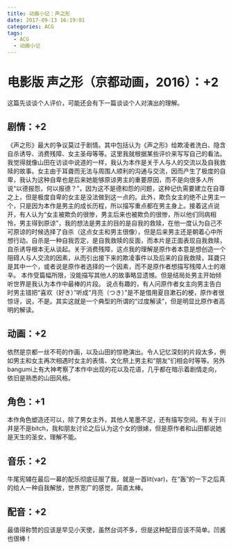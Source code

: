 ```yaml
---
title: 动画小记：声之形
date: 2017-09-13 16:19:01
categories: ACG
tags:
  - ACG
  - 动画小记
---
```


# 电影版 声之形（京都动画，2016）：+2

这篇先谈谈个人评价，可能还会有下一篇谈谈个人对演出的理解。

<!-- more -->

## 剧情：+2

《声之形》最大的争议莫过于剧情。其中包括认为《声之形》给欺凌者洗白、隐含自杀诱导、消费残障、女主圣母等等。这里我就根据某些评价来写写自己的看法。
我觉得就像山田在访谈中说道的一样，我认为本作是关于人与人的交流以及自我救赎的故事。女主由于耳聋而无法与周围人顺利的沟通与交流，因而产生了极度的自卑，我认为这种自卑也是后来她能够原谅男主的重要原因，而不是向很多人所说“以德报怨，何以报德？”，因为这不是德和怨的问题，这种记仇需要建立在自尊之上，但是极度自卑的女主是没法做到这一点的。此外，欺负女主的绝不止男主一个，只是因为本作是男主的成长历程，所以描写重点都在男主身上。接着这点说开，有人认为“女主被欺负的很惨，男主后来也被欺负的很惨，所以他们同病相怜，男主得到原谅”，我的想法是男主的目的是自我的救赎，在他一度认为自己不可原谅的时候选择了自杀（这点女主和男主很像），但是后来男主还是朝着心中所想行动。自杀是一种自我否定，是自我救赎的反面，而本片是正面表现自我救赎，自杀诱导根本无从谈起。关于消费残障，这点我的理解是原作者本意是想创造一个阻碍人与人交流的因素，从而引出接下来的欺凌事件以及后来的自我救赎，耳聋只是其中一个，或者说是原作者选择的一个因素，而不是原作者想描写残障人士的艰辛。
本作受篇幅所限，没能描写其他人的故事略显遗憾。但是结局处男主开始倾听世界是我认为本作中最棒的片段。
说点有趣的，有人问原作者女主向男主告白时男主错把“喜欢（好き）”听成“月亮（つき）”是不是借用夏目漱石的梗，原作者很惊讶，说，不是。其实这就是一个典型的所谓的“过度解读”，但是明显比原作者高明的解读。

## 动画：+2

依然是京都一丝不苟的作画，以及山田的惊艳演出。令人记忆深刻的片段太多，例如男主和女主再次相遇时女主的表情、文化祭上男主和“朋友”们相会时等等。另外bangumi上有大神考察了本作中出现的花以及花语，几乎都在暗示着剧情走向，依旧是熟悉的山田风格。

## 角色：+1

本作角色塑造还可以，除了男女主外，其他人笔墨不足，还有描写空间。有关于川井是不是bitch，我和朋友讨论之后认为这个女的很婊，但是原作者和山田都说她是天生的圣女，理解不能。

## 音乐：+2

牛尾宪辅在最后一幕的配乐彻底征服了我，就是一首lit(var)，在“轰”的一下之后真的给人一种自我解放，世界宽广的感觉，简直太棒。

## 配音：+2

最值得称赞的应该是早见小天使，虽然台词不多，但是这种配音应该不简单。凹酱也很棒！

